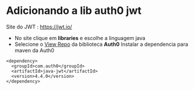 # Adicionando a lib auth0 jwt
Site do JWT : https://jwt.io/
- No site clique em **libraries** e escolhe a linguagem java
- Selecione o [View Repo](https://github.com/auth0/java-jwt) da biblioteca **Auth0**
Instalar a dependencia para maven da Auth0
````
<dependency>
  <groupId>com.auth0</groupId>
  <artifactId>java-jwt</artifactId>
  <version>4.4.0</version>
</dependency>
````